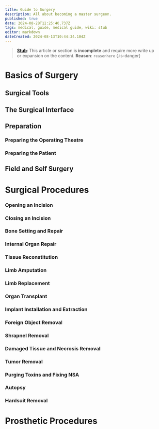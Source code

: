 ```yaml
---
title: Guide to Surgery
description: All about becoming a master surgeon.
published: true
date: 2024-08-28T12:25:40.737Z
tags: medical, guide, medical guide, wiki: stub
editor: markdown
dateCreated: 2024-08-13T10:44:34.104Z
---
```


> [**Stub**](/maintenance/Templates#stub): This article or section is **incomplete** and require more write up or expansion on the content. **Reason**: `reasonhere`
{.is-danger}

# Basics of Surgery

## Surgical Tools

## The Surgical Interface

## Preparation

### Preparing the Operating Theatre

### Preparing the Patient

## Field and Self Surgery

# Surgical Procedures

### Opening an Incision

### Closing an Incision

### Bone Setting and Repair

### Internal Organ Repair

### Tissue Reconstitution

### Limb Amputation

### Limb Replacement

### Organ Transplant

### Implant Installation and Extraction

### Foreign Object Removal

### Shrapnel Removal

### Damaged Tissue and Necrosis Removal

### Tumor Removal

### Purging Toxins and Fixing NSA

### Autopsy

### Hardsuit Removal


# Prosthetic Procedures